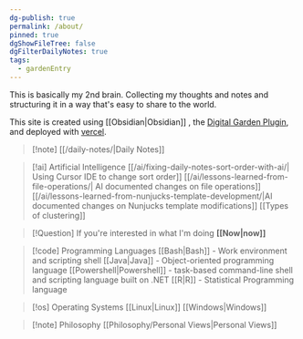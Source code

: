 ```yaml
---
dg-publish: true
permalink: /about/
pinned: true
dgShowFileTree: false
dgFilterDailyNotes: true
tags:
  - gardenEntry
---
```



This is basically my 2nd brain. Collecting my thoughts and notes and structuring it in a way that's easy to share to the world. 

This site is created using [[Obsidian\|Obsidian]] , the [Digital Garden Plugin](https://dg-docs.ole.dev/), and deployed with [vercel](https://vercel.com/). 


>[!note] [[/daily-notes/|Daily Notes]]

> [!ai] Artificial Intelligence
> [[/ai/fixing-daily-notes-sort-order-with-ai/| Using Cursor IDE to change sort order]]
>[[/ai/lessons-learned-from-file-operations/| AI documented changes on file operations]]
>[[/ai/lessons-learned-from-nunjucks-template-development/|AI documented changes on Nunjucks template modifications]]
>[[Types of clustering]]

>[!Question] If you're interested in what I'm doing **[[Now\|now]]**

>[!code] Programming Languages
>[[Bash\|Bash]] - Work environment and scripting shell
>[[Java|Java]] - Object-oriented programming language
>[[Powershell\|Powershell]] -  task-based command-line shell and scripting language built on .NET
>[[R\|R]] - Statistical Programming language

>[!os] Operating Systems
> [[Linux\|Linux]]
> [[Windows\|Windows]]

>[!note] Philosophy
> [[Philosophy/Personal Views|Personal Views]]

